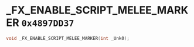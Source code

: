 # _FX_ENABLE_SCRIPT_MELEE_MARKER `0x4897DD37`

```cpp
void _FX_ENABLE_SCRIPT_MELEE_MARKER(int _Unk0);
```
